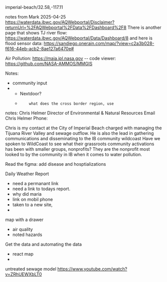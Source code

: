 imperial-beach/32.58,-117.11

notes from Mark 2025-04-25
https://waterdata.ibwc.gov/AQWebportal/Disclaimer?returnUrl=%2FAQWebportal%2FData%2FDashboard%2F8
There is another page that shows TJ river flow:  https://waterdata.ibwc.gov/AQWebportal/Data/Dashboard/8 
and here is flood sensor data: https://sandiego.onerain.com/map/?view=c2a3b028-f616-44eb-acb2-8ae127a6470e#

Air Pollution:
https://maia.jpl.nasa.gov
 -- code viewer: https://github.com/NASA-AMMOS/MMGIS


Notes:
- community input 
- - Nextdoor?
  -         what does the cross border region, use


notes:
Chris Helmer
Director of Environmental & Natural Resources
Email Chris Helmer
Phone:

Chris is my contact at the City of Imperial Beach charged with managing the Tijuana River Valley and sewage outflow. He is also the lead in gathering communications and disseminating to the IB community
wildcoast
Have we spoken to WildCoast to see what their grassroots community activations has been with smaller groups, nonprofits? They are the nonprofit most looked to by the community in IB when it comes to water pollution.


Read the figma:
add disease and hosptializations

Daily Weather Report
* need a permanant link
* need a link to todays report.
* why did maria
* link on mobil phone
* taken to a new site, 
* 
map with a drawer
* air quality
* noted hazards

Get the data and automating the data
* react map
* 

untreated sewage model
https://www.youtube.com/watch?v=ZRhUEWXbLT0
